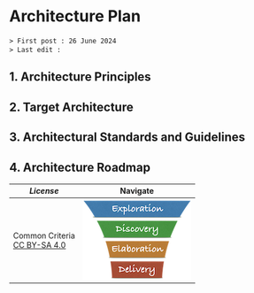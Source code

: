 # Architecture Plan

```text
> First post : 26 June 2024
> Last edit : 
```

## 1. Architecture Principles

## 2. Target Architecture

## 3. Architectural Standards and Guidelines

## 4. Architecture Roadmap

| *License* | Navigate |
| - | - |
|Common Criteria</BR>[CC BY-SA 4.0](https://creativecommons.org/licenses/by-sa/4.0/deed.en) | [![LeanUP Logo](/LeanUP/Images/leanupLogo-s.png)](/LeanUP/Artefacts/overview.md) |
